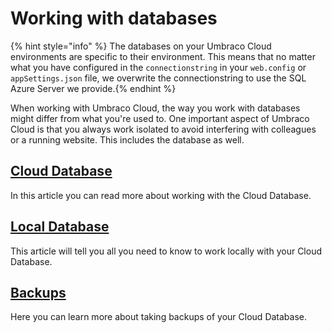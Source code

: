 # Working with databases

{% hint style="info" %}
The databases on your Umbraco Cloud environments are specific to their environment. This means that no matter what you have configured in the `connectionstring` in your `web.config` or `appSettings.json`  file, we overwrite the connectionstring to use the SQL Azure Server we provide.{% endhint %}

When working with Umbraco Cloud, the way you work with databases might differ from what you're used to. One important aspect of Umbraco Cloud is that you always work isolated to avoid interfering with colleagues or a running website. This includes the database as well.

## [Cloud Database](cloud-database.md)
In this article you can read more about working with the Cloud Database.

## [Local Database](local-database.md)
This article will tell you all you need to know to work locally with your Cloud Database.

## [Backups](backups.md)
Here you can learn more about taking backups of your Cloud Database.
